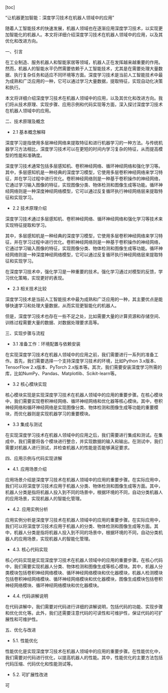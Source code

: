 
[toc]                    
                
                
“让机器更加智能：深度学习技术在机器人领域中的应用”

随着人工智能技术的快速发展，机器人领域也在逐渐应用深度学习技术，以实现更加智能化的机器人。本文将详细介绍深度学习技术在机器人领域中的应用，以及其优化和改进方向。

一、引言

在工业制造、服务机器人和智能家居等领域，机器人正在发挥越来越重要的作用。然而，机器人的智能水平仍然需要依赖于人工智能技术，尤其是在需要处理大量数据、执行复杂任务和适应不同环境等方面。深度学习技术是当前人工智能技术中最为成熟和广泛应用的一种，它可以通过学习大量数据，提取特征，实现自动化决策和执行。

本文将详细介绍深度学习技术在机器人领域中的应用，以及其优化和改进方向。我们将从技术原理、实现步骤、应用示例和代码实现等方面，深入探讨深度学习技术在机器人领域中的应用。

二、技术原理及概念

- 2.1 基本概念解释

深度学习是指使用多层神经网络来提取特征和进行机器学习的一种方法。与传统机器学习方法相比，深度学习技术可以在更短的时间内学习复杂的特征，从而提高模型的性能和准确度。

深度学习技术通常包括多层感知机、卷积神经网络、循环神经网络和强化学习等。其中，多层感知机是一种经典的深度学习模型，它使用多层卷积神经网络来学习特征，并在学习过程中进行优化。卷积神经网络则是一种基于卷积操作的神经网络，它通过学习输入图像的特征，实现图像分类、物体检测和图像生成等功能。循环神经网络则是一种深度神经网络模型，它可以通过反复循环执行神经网络层来提取特征和实现学习。

- 2.2 技术原理介绍

深度学习技术通过多层感知机、卷积神经网络、循环神经网络和强化学习等技术来实现特征提取和学习。

其中，多层感知机是一种经典的深度学习模型，它使用多层卷积神经网络来学习特征，并在学习过程中进行优化。卷积神经网络则是一种基于卷积操作的神经网络，它通过学习输入图像的特征，实现图像分类、物体检测和图像生成等功能。循环神经网络则是一种深度神经网络模型，它可以通过反复循环执行神经网络层来提取特征和实现学习。

在深度学习技术中，强化学习是一种重要的技术。强化学习通过对模型的反馈，学习优化策略，实现更好的表现。

- 2.3 相关技术比较

深度学习技术是当前人工智能技术中最为成熟和广泛应用的一种，其主要优点是能够快速学习和处理大量数据，从而实现更智能化的机器人。

但是，深度学习技术也存在一些不足之处，比如需要大量的计算资源和存储空间、训练过程需要大量的数据、对数据处理要求高等。

三、实现步骤与流程

- 3.1 准备工作：环境配置与依赖安装

在实现深度学习技术在机器人领域中的应用之前，我们需要进行一系列的准备工作。首先，我们需要选择一个支持深度学习技术的环境，比如Python 3.x版本、TensorFlow 2.x版本、PyTorch 2.x版本等。其次，我们需要安装深度学习所需的库，比如NumPy、Pandas、Matplotlib、Scikit-learn等。

- 3.2 核心模块实现

核心模块实现是实现深度学习技术在机器人领域中的应用的重要步骤。在核心模块中，我们需要实现卷积神经网络、循环神经网络和优化器等核心模块。其中，卷积神经网络和循环神经网络是实现图像分类、物体检测和图像生成等功能的重要模块，而优化器则是实现机器学习的重要模块。

- 3.3 集成与测试

在实现深度学习技术在机器人领域中的应用之后，我们需要进行集成和测试。在集成中，我们需要将各个模块进行整合，并实现数据的输入和输出。在测试中，我们需要对机器人进行测试，并检查机器人的性能是否能够满足要求。

四、应用示例与代码实现讲解

- 4.1. 应用场景介绍

应用场景介绍是深度学习技术在机器人领域中的应用的重要步骤。在实际应用中，我们可以将深度学习技术应用于机器人分类、物体检测和图像生成等方面。其中，机器人分类是指将机器人投入到不同的场景中，根据环境的不同，自动分类机器人的应用场景，实现机器人的智能化管理。

- 4.2. 应用实例分析

应用实例分析是深度学习技术在机器人领域中的应用的重要步骤。在实际应用中，我们可以将深度学习技术应用于机器人的分类、物体检测和图像生成等方面。其中，机器人分类是指将机器人投入到不同的场景中，根据环境的不同，自动分类机器人的应用场景，实现机器人的智能化管理。

- 4.3. 核心代码实现

核心代码实现是实现深度学习技术在机器人领域中的应用的重要步骤。在核心代码中，我们需要实现机器人分类、物体检测和图像生成等核心模块。其中，机器人分类模块包括卷积神经网络模块、循环神经网络模块和优化器模块，机器人检测模块包括卷积神经网络模块、循环神经网络模块和优化器模块，图像生成模块包括卷积神经网络模块、循环神经网络模块和优化器模块。

- 4.4. 代码讲解说明

在代码讲解中，我们需要对代码进行详细的讲解说明，包括代码的功能、实现步骤和优化优化等。此外，我们还需要注意代码的可读性和可维护性，保证代码的可扩展性和可维护性。

五、优化与改进

- 5.1. 性能优化

性能优化是实现深度学习技术在机器人领域中的应用的重要步骤。在性能优化中，我们需要对代码进行优化，以提高机器人的性能。其中，性能优化的主要方法包括代码压缩、代码优化和性能测试等。

- 5.2. 可扩展性改进

可

